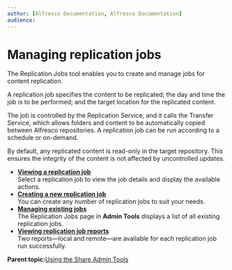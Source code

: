 ```yaml
---
author: [Alfresco Documentation, Alfresco Documentation]
audience: 
---
```


# Managing replication jobs

The Replication Jobs tool enables you to create and manage jobs for content replication.

A replication job specifies the content to be replicated; the day and time the job is to be performed; and the target location for the replicated content.

The job is controlled by the Replication Service, and it calls the Transfer Service, which allows folders and content to be automatically copied between Alfresco repositories. A replication job can be run according to a schedule or on-demand.

By default, any replicated content is read-only in the target repository. This ensures the integrity of the content is not affected by uncontrolled updates.

-   **[Viewing a replication job](../tasks/admintools-replication-view.md)**  
Select a replication job to view the job details and display the available actions.
-   **[Creating a new replication job](../tasks/admintools-replication-create.md)**  
You can create any number of replication jobs to suit your needs.
-   **[Managing existing jobs](../concepts/admintools-replication-manage.md)**  
The Replication Jobs page in **Admin Tools** displays a list of all existing replication jobs.
-   **[Viewing replication job reports](../tasks/admintools-replication-reports.md)**  
Two reports—local and remote—are available for each replication job run successfully.

**Parent topic:**[Using the Share Admin Tools](../concepts/admintools.md)

